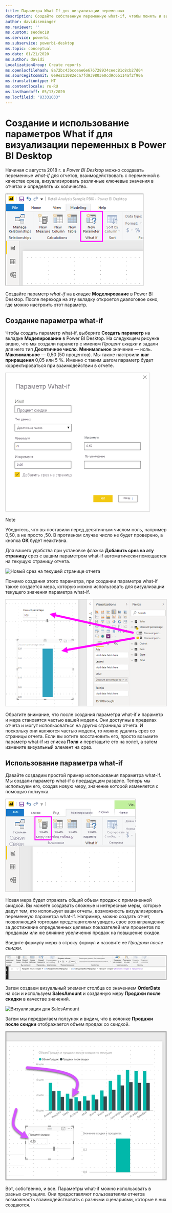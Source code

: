 ```yaml
---
title: Параметры What If для визуализации переменных
description: Создайте собственную переменную what-if, чтобы понять и визуализировать переменные в отчетах Power BI
author: davidiseminger
ms.reviewer: ''
ms.custom: seodec18
ms.service: powerbi
ms.subservice: powerbi-desktop
ms.topic: conceptual
ms.date: 01/21/2020
ms.author: davidi
LocalizationGroup: Create reports
ms.openlocfilehash: 8a72bc43bcceae6e676728934ceec81c8cb27d04
ms.sourcegitcommit: 0e9e211082eca7fd939803e0cd9c6b114af2f90a
ms.translationtype: HT
ms.contentlocale: ru-RU
ms.lasthandoff: 05/13/2020
ms.locfileid: "83331033"
---
```

# <a name="create-and-use-what-if-parameters-to-visualize-variables-in-power-bi-desktop"></a>Создание и использование параметров What if для визуализации переменных в Power BI Desktop

Начиная с августа 2018 г. в *Power BI Desktop* можно создавать переменные *what-if* для отчетов, взаимодействовать с переменной в качестве среза, визуализировать различные ключевые значения в отчетах и определять их количество.

![Новый параметр](media/desktop-what-if/what-if_01.png)

Создайте параметр *what-if* на вкладке **Моделирование** в Power BI Desktop. После перехода на эту вкладку откроется диалоговое окно, где можно настроить этот параметр.

## <a name="creating-a-what-if-parameter"></a>Создание параметра what-if

Чтобы создать параметр what-if, выберите **Создать параметр** на вкладке **Моделирование** в Power BI Desktop. На следующем рисунке видно, что мы создали параметр с именем *Процент скидки* и задали для него тип **Десятичное число**. **Минимальное** значение — ноль. **Максимальное** — 0,50 (50 процентов). Мы также настроили **шаг приращения** 0,05 или 5 %. Именно с таким шагом параметр будет корректироваться при взаимодействии в отчете.

![Значения параметра what-if](media/desktop-what-if/what-if_02.png)

> [!NOTE]
> Убедитесь, что вы поставили перед десятичным числом ноль, например 0,50, а не просто ,50. В противном случае число не будет проверено, а кнопка **ОК** будет неактивна.
> 
> 

Для вашего удобства при установке флажка **Добавить срез на эту страницу** срез с вашим параметром what-if автоматически помещается на текущую страницу отчета.

![Новый срез на текущей странице отчета](media/desktop-what-if/what-if_03.png)

Помимо создания этого параметра, при создании параметра what-if также создается мера, которую можно использовать для визуализации текущего значения параметра what-if.

![Мера, созданная для параметра what-if](media/desktop-what-if/what-if_04.png)

Обратите внимание, что после создания параметра what-if и параметр и мера становятся частью вашей модели. Они доступны в пределах отчета и могут использоваться на других страницах отчета. И поскольку они являются частью модели, то можно удалить срез со страницы отчета. Если вы хотите восстановить его, просто возьмите параметр what-if из списка **Поля** и перетащите его на холст, а затем измените визуальный элемент на срез.

## <a name="using-a-what-if-parameter"></a>Использование параметра what-if

Давайте создадим простой пример использования параметра what-if. Мы создали параметр what-if в предыдущем разделе. Теперь мы используем его, создав новую меру, значение которой изменяется с помощью ползунка.

![Добавление новой меры для использования с параметром](media/desktop-what-if/what-if_05.png)

Новая мера будет отражать общий объем продаж с примененной скидкой. Вы можете создавать сложные и интересные меры, которые дадут тем, кто использует ваши отчеты, возможность визуализировать переменную параметра what-if. Например, можно создать отчет, позволяющий торговым представителям увидеть свое вознаграждение за достижение определенных целевых показателей или процентов по продажам или же влияние увеличения продаж на повышение скидок.

Введите формулу меры в строку формул и назовите ее *Продажи после скидки*.

![Определение "Продажи после скидки"](media/desktop-what-if/what-if_06.png)

Затем создаем визуальный элемент столбца со значением **OrderDate** на оси и используем **SalesAmount** и созданную меру **Продажи после скидки** в качестве значений.

![Визуализация для SalesAmount](media/desktop-what-if/what-if_07.png)

Затем мы передвигаем ползунок и видим, что в колонке **Продажи после скидки** отображается объем продаж со скидкой.

![Взаимодействие ползунка с визуализацией](media/desktop-what-if/what-if_08.png)

Вот, собственно, и все. Параметры what-if можно использовать в разных ситуациях. Они предоставляют пользователям отчетов возможность взаимодействовать с разными сценариями, которые в них создаются.
